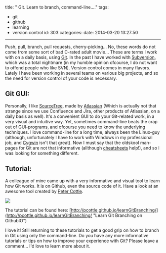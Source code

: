 title: " Git. Learn to branch, command-line...."
tags:
  - git
  - github
  - learning
  - version control
id: 303
categories:
date: 2014-03-20 13:27:50
---

Push, pull, branch, pull requests, cherry-picking... No, these words do not come from some sort of bad C-rated adult movie... These are terms I work with on a daily basis, using [Git](http://en.wikipedia.org/wiki/Git_(software) "Git on Wikipedia"). In the past I have worked with [Subversion](http://en.wikipedia.org/wiki/Subversion_(software) "Subversion on Wikipedia"), which was a total nightmare (in my humble opinion ofcourse, I do not want to offend people who like SVN). Version control comes in many flavors. Lately I have been working in several teams on various big projects, and so the need for version control of your code is necessary.

<!--more-->

## Git GUI:

Personally, I like [SourceTree](http://www.sourcetreeapp.com/ "SourceTree"), made by [Atlassian](https://www.atlassian.com/ "Atlassian") (Which is actually not that strange since we use Confluence and Jira, other products of Atlassian, on a daily basis as well). It's a convenient GUI to do your Git-related work, in a very visual and intuitive way. Yet, sometimes command-line beats the crap out of GUI-programs, and ofcourse you need to know the underlying techniques. I love command-line for a long time, always been the Linux-guy (although, unfortunately I have to work with Windows in my professional job, and [Cygwin](http://www.cygwin.com/ "Cygwin") isn't that great). Now I must say that the oldskool man-pages for Git are not that informative (allthough [cheatsheets](https://na1.salesforce.com/help/pdfs/en/salesforce_git_developer_cheatsheet.pdf "Git Cheatsheet") help!), and so I was looking for something different.

## Tutorial:

A colleague of mine came up with a very informative and visual tool to learn how Git works. It is on Github, even the source code of it. Have a look at an awesome tool created by [Peter Cottle](http://petermcottle.com/ "Peter Cottle").

<img src="https://raw.github.com/pcottle/learnGitBranching/master/assets/learnGitBranching.png"/>

The tutorial can be found here: [http://pcottle.github.io/learnGitBranching/](http://pcottle.github.io/learnGitBranching/ "Learn Git Branching on GithubIO")

I love it! Still returning to these tutorials to get a good grip on how to branch in Git using only the command-line. Do you have any more informative tutorials or tips on how to improve your experience with Git? Please leave a comment... I'd love to learn more about it.